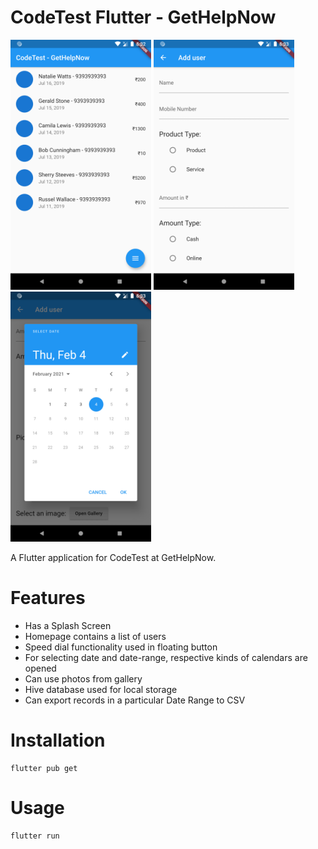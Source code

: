 # CodeTest Flutter - GetHelpNow

![CodeTest flutter](https://github.com/SahilLimbe/CodeTest_GetHelpNow/blob/master/images/1.png)
![CodeTest flutter](https://github.com/SahilLimbe/CodeTest_GetHelpNow/blob/master/images/2.png)
![CodeTest flutter](https://github.com/SahilLimbe/CodeTest_GetHelpNow/blob/master/images/3.png)

A Flutter application for CodeTest at GetHelpNow.

# Features

  - Has a Splash Screen
  - Homepage contains a list of users
  - Speed dial functionality used in floating button
  - For selecting date and date-range, respective kinds of calendars are opened
  - Can use photos from gallery
  - Hive database used for local storage
  - Can export records in a particular Date Range to CSV

# Installation

```
flutter pub get
```
# Usage

```
flutter run
```
